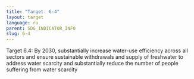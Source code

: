 ```yaml
---
title: "Target: 6-4"
layout: target
language: ru
parent: SDG_INDICATOR_INFO
slug: 6-4
---
```

Target 6.4: By 2030, substantially increase water-use efficiency across all sectors and ensure sustainable withdrawals and supply of freshwater to address water scarcity and substantially reduce the number of people suffering from water scarcity